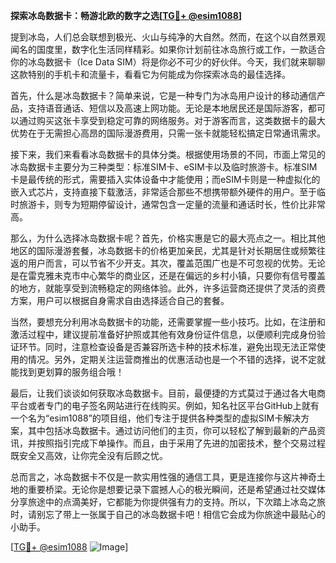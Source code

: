 **探索冰岛数据卡：畅游北欧的数字之选[[TG💪+ @esim1088](https://t.me/s/esim1088)]**

提到冰岛，人们总会联想到极光、火山与纯净的大自然。然而，在这个以自然景观闻名的国度里，数字化生活同样精彩。如果你计划前往冰岛旅行或工作，一款适合你的冰岛数据卡（Ice Data SIM）将是你必不可少的好伙伴。今天，我们就来聊聊这款特别的手机卡和流量卡，看看它为何能成为你探索冰岛的最佳选择。

首先，什么是冰岛数据卡？简单来说，它是一种专门为冰岛用户设计的移动通信产品，支持语音通话、短信以及高速上网功能。无论是本地居民还是国际游客，都可以通过购买这张卡享受到稳定可靠的网络服务。对于游客而言，这类数据卡的最大优势在于无需担心高昂的国际漫游费用，只需一张卡就能轻松搞定日常通讯需求。

接下来，我们来看看冰岛数据卡的具体分类。根据使用场景的不同，市面上常见的冰岛数据卡主要分为三种类型：标准SIM卡、eSIM卡以及临时旅游卡。标准SIM卡是最传统的形式，需要插入实体设备中才能使用；而eSIM卡则是一种虚拟化的嵌入式芯片，支持直接下载激活，非常适合那些不想携带额外硬件的用户。至于临时旅游卡，则专为短期停留设计，通常包含一定量的流量和通话时长，性价比非常高。

那么，为什么选择冰岛数据卡呢？首先，价格实惠是它的最大亮点之一。相比其他地区的国际漫游套餐，冰岛数据卡的价格更加亲民，尤其是针对长期居住或频繁往返的用户而言，可以节省不少开支。其次，覆盖范围广也是不可忽视的优势。无论是在雷克雅未克市中心繁华的商业区，还是在偏远的乡村小镇，只要你有信号覆盖的地方，就能享受到流畅稳定的网络体验。此外，许多运营商还提供了灵活的资费方案，用户可以根据自身需求自由选择适合自己的套餐。

当然，要想充分利用冰岛数据卡的功能，还需要掌握一些小技巧。比如，在注册和激活过程中，建议提前准备好护照或其他有效身份证件信息，以便顺利完成身份验证环节。同时，注意检查设备是否兼容所选卡种的技术标准，避免出现无法正常使用的情况。另外，定期关注运营商推出的优惠活动也是一个不错的选择，说不定就能找到更划算的服务组合哦！

最后，让我们谈谈如何获取冰岛数据卡。目前，最便捷的方式莫过于通过各大电商平台或者专门的电子签名网站进行在线购买。例如，知名社区平台GitHub上就有一个名为“esim1088”的项目组，他们专注于提供各种类型的虚拟SIM卡解决方案，其中包括冰岛数据卡。通过访问他们的主页，你可以轻松了解到最新的产品资讯，并按照指引完成下单操作。而且，由于采用了先进的加密技术，整个交易过程既安全又高效，让你完全没有后顾之忧。

总而言之，冰岛数据卡不仅是一款实用性强的通信工具，更是连接你与这片神奇土地的重要桥梁。无论你是想要记录下震撼人心的极光瞬间，还是希望通过社交媒体分享旅途中的点滴美好，它都能为你提供强有力的支持。所以，下次踏上冰岛之旅时，请别忘了带上一张属于自己的冰岛数据卡吧！相信它会成为你旅途中最贴心的小助手。

[[TG💪+ @esim1088](https://t.me/s/esim1088) ![Image](https://i.postimg.cc/4NQfJmqS/Snipaste-2025-05-13-00-14-12.png)]
